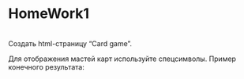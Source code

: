 # <b>HomeWork1</b>

<p><br>Создать html-страницу “Card game”.</br></p>
Для отображения мастей карт используйте спецсимволы.
Пример конечного результата:

